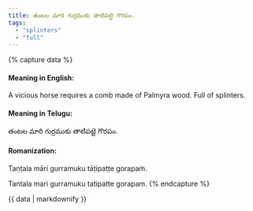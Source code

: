 ```yaml
---
title: తంటల మారి గుర్రముకు తాటిపట్టె గొరపం.
tags:
  - "splinters"
  - "full"
---
```


{% capture data %}
#### Meaning in English:
A vicious horse requires a comb made of Palmyra wood.
Full of splinters.

#### Meaning in Telugu:
తంటల మారి గుర్రముకు తాటిపట్టె గొరపం.

#### Romanization:
Taṇṭala māri gurramuku tāṭipaṭṭe gorapaṁ.

Tantala mari gurramuku tatipatte gorapam.
{% endcapture %}

{{ data | markdownify }}

